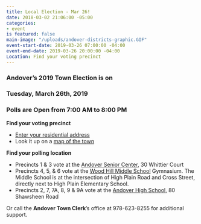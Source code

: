 ```yaml
---
title: Local Election - Mar 26!
date: 2018-03-02 21:06:00 -05:00
categories:
- event
is featured: false
main-image: "/uploads/andover-districts-graphic.GIF"
event-start-date: 2019-03-26 07:00:00 -04:00
event-end-date: 2019-03-26 20:00:00 -04:00
Location: Find your voting precinct
---
```


### Andover’s 2019 Town Election is on 
### Tuesday, March 26th, 2019
### Polls are Open from 7:00 AM to 8:00 PM

**Find your voting precinct**
* [Enter your residential address](http://www.sec.state.ma.us/WhereDoIVoteMA/bal/MyElectionInfo.aspx)
* Look it up on a [map of the town](https://andoverma.gov/DocumentCenter/View/2013)

**Find your polling location**
* Precincts 1 & 3 vote at the [Andover Senior Center](http://bit.ly/2FYicVe), 30 Whittier Court
* Precincts 4, 5, & 6 vote at the [Wood Hill Middle School](http://bit.ly/2oVs2iB) Gymnasium. The Middle School is at the intersection of High Plain Road and Cross Street, directly next to High Plain Elementary School.
* Precincts 2, 7, 7A, 8, 9 & 9A vote at the [Andover High School](http://bit.ly/2tjpBvV), 80 Shawsheen Road

Or call the **Andover Town Clerk**’s office at 978-623-8255 for additional support. 